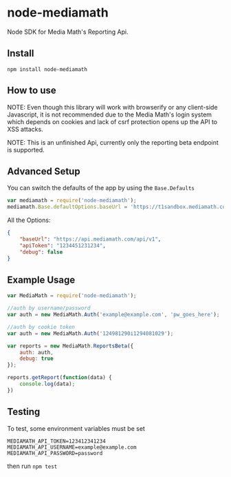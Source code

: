 # node-mediamath
Node SDK for Media Math's Reporting Api.

## Install

```
npm install node-mediamath
```

## How to use
NOTE: Even though this library will work with browserify or any client-side Javascript,
it is not recommended due to the Media Math's login system which depends on cookies
and lack of csrf protection opens up the API to XSS attacks.

NOTE: This is an unfinished Api, currently only the reporting beta endpoint is supported.

## Advanced Setup
You can switch the defaults of the app by using the ```Base.Defaults```

```js
var mediamath = require('node-mediamath');
mediamath.Base.defaultOptions.baseUrl = 'https://t1sandbox.mediamath.com/api/';
```

All the Options:

```json
{
    "baseUrl": "https://api.mediamath.com/api/v1",
    "apiToken": "1234451231234",
    "debug": false
}
```

## Example Usage

```js
var MediaMath = require('node-mediamath');

//auth by username/password
var auth = new MediaMath.Auth('example@example.com', 'pw_goes_here');

//auth by cookie token
var auth = new MediaMath.Auth('124981290i1294081029');

var reports = new MediaMath.ReportsBeta({
    auth: auth,
    debug: true
});

reports.getReport(function(data) {
    console.log(data);
})
```

## Testing
To test, some environment variables must be set
```
MEDIAMATH_API_TOKEN=123412341234
MEDIAMATH_API_USERNAME=example@example.com
MEDIAMATH_API_PASSWORD=password
```
then run ```npm test```
